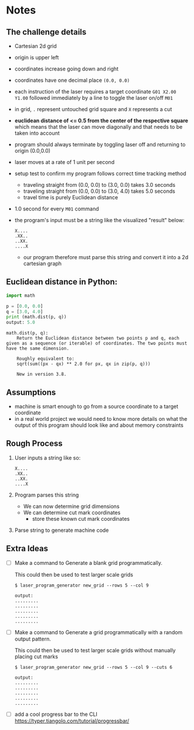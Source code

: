 # Notes

## The challenge details

- Cartesian 2d grid

- origin is upper left

- coordinates increase going down and right

- coordinates have one decimal place `(0.0, 0.0)`

- each instruction of the laser requires a target coordinate `G01 X2.00 Y1.00` followed immediately by a line to toggle the laser on/off `M01`

- in grid, `.` represent untouched grid square and `X` represents a cut

- **euclidean distance of <= 0.5 from the center of the respective square** which means that the laser can move diagonally and that needs to be taken into account

- program should always terminate by toggling laser off and returning to origin (0.0,0.0)

- laser moves at a rate of 1 unit per second

- setup test to confirm my program follows correct time tracking method
    - traveling straight from (0.0, 0.0) to (3.0, 0.0) takes 3.0 seconds
    - traveling straight from (0.0, 0.0) to (3.0, 4.0) takes 5.0 seconds
    - travel time is purely Euclidean distance

- 1.0 second for every `M01` command

- the program's input must be a string like the visualized "result" below:
    ```
    X....
    .XX..
    ..XX.
    ....X
    ```
    - our program therefore must parse this string and convert it into a 2d cartesian graph

## Euclidean distance in Python:

```python
import math

p = [0.0, 0.0]
q = [3.0, 4.0]
print (math.dist(p, q))
output: 5.0
```

```
math.dist(p, q):
    Return the Euclidean distance between two points p and q, each given as a sequence (or iterable) of coordinates. The two points must have the same dimension.

    Roughly equivalent to:
    sqrt(sum((px - qx) ** 2.0 for px, qx in zip(p, q)))

    New in version 3.8.
```

## Assumptions

- machine is smart enough to go from a source coordinate to a target coordinate
- in a real world project we would need to know more details on what the output of this program should look like and about memory constraints

## Rough Process

1. User inputs a string like so:
    ```
    X....
    .XX..
    ..XX.
    ....X
    ```

2. Program parses this string
    - We can now determine grid dimensions
    - We can determine cut mark coordinates
        - store these known cut mark coordinates

3. Parse string to generate machine code

## Extra Ideas
- [ ] Make a command to Generate a blank grid programmatically.

    This could then be used to test larger scale grids

    ```shell
    $ laser_program_generator new_grid --rows 5 --col 9

    output:
    .........
    .........
    .........
    .........
    .........
    ```

- [ ] Make a command to Generate a grid programmatically with a random output pattern.

    This could then be used to test larger scale grids without manually placing cut marks

    ```shell
    $ laser_program_generator new_grid --rows 5 --col 9 --cuts 6

    output:
    .........
    .........
    .........
    .........
    .........
    ```

- [ ] add a cool progress bar to the CLI https://typer.tiangolo.com/tutorial/progressbar/